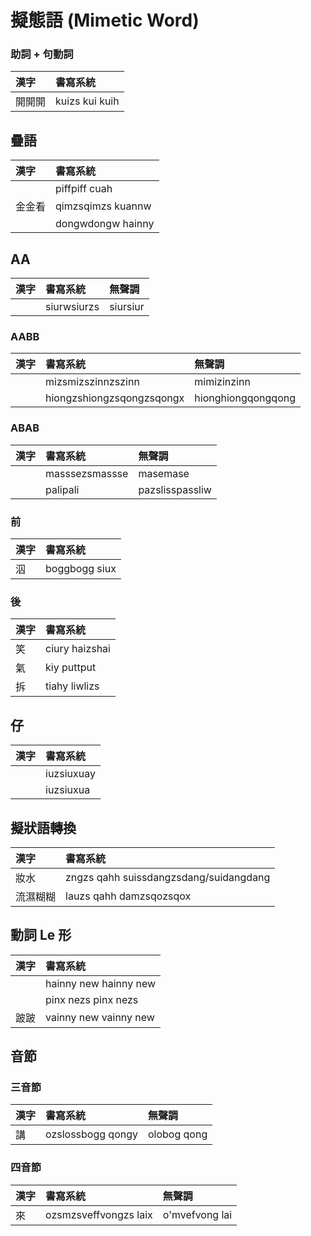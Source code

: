 # 擬態語 (Mimetic Word)

### 助詞 + 句動詞

| 漢字 | 書寫系統 |
| :--- | :--- |
| 開開開 | kuizs kui kuih |

## 疊語

| 漢字 | 書寫系統 |
| :--- | :--- |
| | piffpiff cuah |
| 金金看 | qimzsqimzs kuannw |
| | dongwdongw hainny |

## AA

| 漢字 | 書寫系統 | 無聲調 |
| :--- | :--- | :--- |
| | siurwsiurzs | siursiur |


### AABB

| 漢字 | 書寫系統 | 無聲調 |
| :--- | :--- | :--- |
| | mizsmizszinnzszinn | mimizinzinn |
| | hiongzshiongzsqongzsqongx | hionghiongqongqong |

### ABAB

| 漢字 | 書寫系統 | 無聲調 |
| :--- | :--- | :--- |
| | masssezsmassse | masemase |
| | palipali | pazslisspassliw |

### 前

| 漢字 | 書寫系統 |
| :--- | :--- |
| 泅 | boggbogg siux |

### 後

| 漢字 | 書寫系統 |
| :--- | :--- |
| 笑 | ciury haizshai |
| 氣 | kiy puttput |
| 拆 | tiahy liwlizs |

## 仔

| 漢字 | 書寫系統 |
| :--- | :--- |
|  | iuzsiuxuay |
|  | iuzsiuxua |

## 擬狀語轉換

| 漢字 | 書寫系統 |
| :--- | :--- |
| 妝水 | zngzs qahh suissdangzsdang/suidangdang |
| 流濕糊糊 | lauzs qahh damzsqozsqox |

## 動詞 Le 形

| 漢字 | 書寫系統 |
| :--- | :--- |
| | hainny new hainny new |
| | pinx nezs pinx nezs |
| 跛跛 | vainny new vainny new |

## 音節

### 三音節

| 漢字 | 書寫系統 | 無聲調 |
| :--- | :--- | :--- |
| 講 | ozslossbogg qongy | olobog qong |

### 四音節

| 漢字 | 書寫系統 | 無聲調 |
| :--- | :--- | :--- |
| 來 | ozsmzsveffvongzs laix | o'mvefvong lai |
